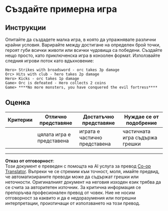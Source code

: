<!--
CO_OP_TRANSLATOR_METADATA:
{
  "original_hash": "24201cf428c7edba1ccec2a78a0dd8f8",
  "translation_date": "2025-08-28T08:00:56+00:00",
  "source_file": "6-space-game/6-end-condition/assignment.md",
  "language_code": "bg"
}
-->
# Създайте примерна игра

## Инструкции

Опитайте да създадете малка игра, в която да упражнявате различни крайни условия. Варирайте между достигане на определен брой точки, героят губи всички животи или всички чудовища са победени. Създайте нещо просто, като приключенска игра в конзолен формат. Използвайте следния игрови поток като вдъхновение:

```
Hero> Strikes with broadsword - orc takes 3p damage
Orc> Hits with club - hero takes 2p damage
Hero> Kicks - orc takes 1p damage
Game> Orc is defeated - Hero collects 2 coins
Game> ****No more monsters, you have conquered the evil fortress****
```

## Оценка

| Критерии | Отлично представяне    | Достатъчно представяне      | Нуждае се от подобрение     |
| -------- | ---------------------- | --------------------------- | -------------------------- |
|          | цялата игра е представена | играта е частично представена | частичната игра съдържа грешки |

---

**Отказ от отговорност**:  
Този документ е преведен с помощта на AI услуга за превод [Co-op Translator](https://github.com/Azure/co-op-translator). Въпреки че се стремим към точност, моля, имайте предвид, че автоматизираните преводи може да съдържат грешки или неточности. Оригиналният документ на неговия изходен език трябва да се счита за авторитетен източник. За критична информация се препоръчва професионален превод от човек. Ние не носим отговорност за каквито и да е недоразумения или погрешни интерпретации, произтичащи от използването на този превод.